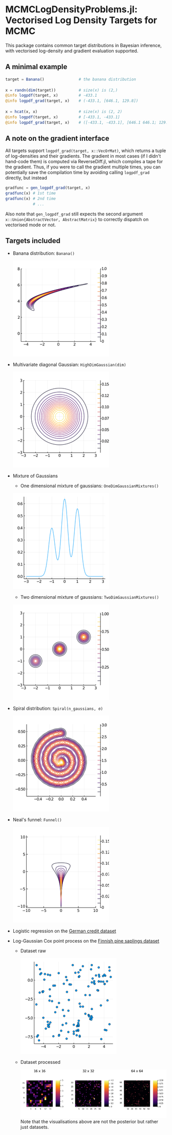 # MCMCLogDensityProblems.jl: Vectorised Log Density Targets for MCMC

This package contains common target distributions in Bayesian inference, with vectorised log-density and gradient evaluation supported.

## A minimal example

```julia
target = Banana()               # the banana distribution

x = randn(dim(target))          # size(x) is (2,)
@info logpdf(target, x)         # -433.1
@info logpdf_grad(target, x)    # (-433.1, [646.1, 129.8])

x = hcat(x, x)                  # size(x) is (2, 2)
@info logpdf(target, x)         # [-433.1, -433.1]
@info logpdf_grad(target, x)    # ([-433.1, -433.1], [646.1 646.1; 129.8 129.8])
```

## A note on the gradient interface

All targets support `logpdf_grad(target, x::VecOrMat)`, which returns a tuple of log-densities and their gradients.
The gradient in most cases (if I didn't hand-code them) is computed via ReverseDiff.jl, which compiles a tape for the gradient.
Thus, if you were to call the gradient multiple times, you can potentially save the compilation time by avoiding calling `logpdf_grad` directly, but instead
```julia
gradfunc = gen_logpdf_grad(target, x)
gradfunc(x) # 1st time
gradfunc(x) # 2nd time
            # ...
```
Also note that `gen_logpdf_grad` still expects the second argument `x::Union{AbstractVector, AbstractMatrix}` to correctly dispatch on vectorised mode or not.

## Targets included

- Banana distribution: `Banana()`
  
  ![](test/banana.png)

- Multivariate diagonal Gaussian: `HighDimGaussian(dim)`
  
  ![](test/2d_gaussian.png)

- Mixture of Gaussians 

  - One dimensional mixture of gaussians: `OneDimGaussianMixtures()`

  ![](test/1d_mog.png)

  - Two dimensional mixture of gaussians: `TwoDimGaussianMixtures()`

  ![](test/2d_mog.png)

- Spiral distribution: `Spiral(n_gaussians, σ)`
  
  ![](test/spiral.png)

- Neal's funnel: `Funnel()`

  ![](test/funnel.png)

- Logistic regression on the [German credit dataset](https://archive.ics.uci.edu/ml/datasets/statlog+(german+credit+data))
- Log-Gaussian Cox point process on the [Finnish pine saplings dataset](https://rdrr.io/cran/spatstat.data/man/finpines.html)
  - Dataset raw
    
    ![](test/finpine-raw.png)
  - Dataset processed
    
    ![](test/finpine-grid.png)
  Note that the visualisations above are not the posterior but rather just datasets.

